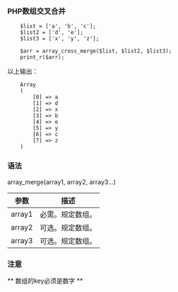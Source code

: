 ### PHP数组交叉合并

    
```
    $list = ['a', 'b', 'c'];
    $list2 = ['d', 'e'];
    $list3 = ['x', 'y', 'z'];

    $arr = array_cross_merge($list, $list2, $list3);
    print_r($arr);
```

以上输出：

    
```
    Array
    (
        [0] => a
        [1] => d
        [2] => x
        [3] => b
        [4] => e
        [5] => y
        [6] => c
        [7] => z
    )
```


### 语法

array_merge(array1, array2, array3...)


参数 | 描述
---|---
array1 | 必需。规定数组。
array2 | 可选。规定数组。
array3 | 可选。规定数组。


### 注意

** 数组的key必须是数字 **